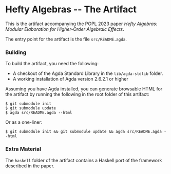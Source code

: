 Hefty Algebras -- The Artifact
==============================

This is the artifact accompanying the POPL 2023 paper _Hefty Algebras: Modular Elaboration for Higher-Order Algebraic Effects_.

The entry point for the artifact is the file `src/README.agda`.


### Building

To build the artifact, you need the following:

- A checkout of the Agda Standard Library in the `lib/agda-stdlib` folder.
- A working installation of Agda version 2.6.2.1 or higher

Assuming you have Agda installed, you can generate browsable HTML for the artifact by running the following in the root folder of this artifact:

```
$ git submodule init
$ git submodule update
$ agda src/README.agda --html
```

Or as a one-liner:

```
$ git submodule init && git submodule update && agda src/README.agda --html
```

### Extra Material

The `haskell` folder of the artifact contains a Haskell port of the framework described in the paper.
